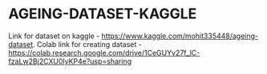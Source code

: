 # AGEING-DATASET-KAGGLE
 Link for dataset on kaggle - https://www.kaggle.com/mohit335448/ageing-dataset.
 Colab link for creating dataset - https://colab.research.google.com/drive/1CeGUYv27f_lC-fzaLw2Bj2CXU0lyKP4e?usp=sharing
